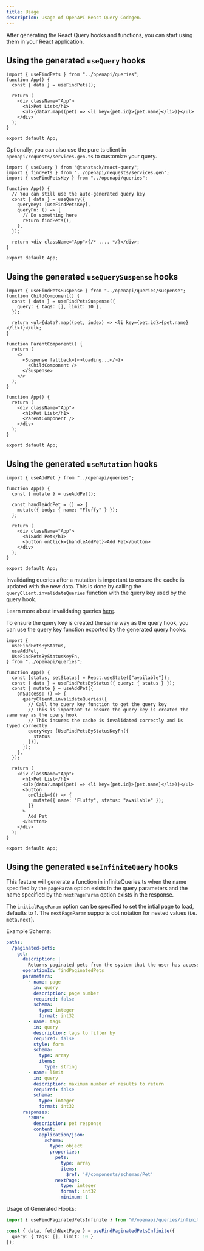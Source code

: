 ```yaml
---
title: Usage
description: Usage of OpenAPI React Query Codegen.
---
```


After generating the React Query hooks and functions, you can start using them in your React application.

## Using the generated `useQuery` hooks

```tsx
import { useFindPets } from "../openapi/queries";
function App() {
  const { data } = useFindPets();

  return (
    <div className="App">
      <h1>Pet List</h1>
      <ul>{data?.map((pet) => <li key={pet.id}>{pet.name}</li>)}</ul>
    </div>
  );
}

export default App;
```

Optionally, you can also use the pure ts client in `openapi/requests/services.gen.ts` to customize your query.

```tsx
import { useQuery } from "@tanstack/react-query";
import { findPets } from "../openapi/requests/services.gen";
import { useFindPetsKey } from "../openapi/queries";

function App() {
  // You can still use the auto-generated query key
  const { data } = useQuery({
    queryKey: [useFindPetsKey],
    queryFn: () => {
      // Do something here
      return findPets();
    },
  });

  return <div className="App">{/* .... */}</div>;
}

export default App;
```

## Using the generated `useQuerySuspense` hooks

```tsx
import { useFindPetsSuspense } from "../openapi/queries/suspense";
function ChildComponent() {
  const { data } = useFindPetsSuspense({
    query: { tags: [], limit: 10 },
  });

  return <ul>{data?.map((pet, index) => <li key={pet.id}>{pet.name}</li>)}</ul>;
}

function ParentComponent() {
  return (
    <>
      <Suspense fallback={<>loading...</>}>
        <ChildComponent />
      </Suspense>
    </>
  );
}

function App() {
  return (
    <div className="App">
      <h1>Pet List</h1>
      <ParentComponent />
    </div>
  );
}

export default App;
```

## Using the generated `useMutation` hooks

```tsx
import { useAddPet } from "../openapi/queries";

function App() {
  const { mutate } = useAddPet();

  const handleAddPet = () => {
    mutate({ body: { name: "Fluffy" } });
  };

  return (
    <div className="App">
      <h1>Add Pet</h1>
      <button onClick={handleAddPet}>Add Pet</button>
    </div>
  );
}

export default App;
```

Invalidating queries after a mutation is important to ensure the cache is updated with the new data. This is done by calling the `queryClient.invalidateQueries` function with the query key used by the query hook.

Learn more about invalidating queries [here](https://tanstack.com/query/latest/docs/framework/react/guides/query-invalidation).

To ensure the query key is created the same way as the query hook, you can use the query key function exported by the generated query hooks.

```tsx
import {
  useFindPetsByStatus,
  useAddPet,
  UseFindPetsByStatusKeyFn,
} from "../openapi/queries";

function App() {
  const [status, setStatus] = React.useState(["available"]);
  const { data } = useFindPetsByStatus({ query: { status } });
  const { mutate } = useAddPet({
    onSuccess: () => {
      queryClient.invalidateQueries({
        // Call the query key function to get the query key
        // This is important to ensure the query key is created the same way as the query hook
        // This insures the cache is invalidated correctly and is typed correctly
        queryKey: [UseFindPetsByStatusKeyFn({
          status
        })],
      });
    },
  });

  return (
    <div className="App">
      <h1>Pet List</h1>
      <ul>{data?.map((pet) => <li key={pet.id}>{pet.name}</li>)}</ul>
      <button
        onClick={() => {
          mutate({ name: "Fluffy", status: "available" });
        }}
      >
        Add Pet
      </button>
    </div>
  );
}

export default App;
```


## Using the generated `useInfiniteQuery` hooks

This feature will generate a function in infiniteQueries.ts when the name specified by the `pageParam` option exists in the query parameters and the name specified by the `nextPageParam` option exists in the response.

The `initialPageParam` option can be specified to set the intial page to load, defaults to 1. The `nextPageParam` supports dot notation for nested values (i.e. `meta.next`).

Example Schema:

```yml /name: page|nextPage:/
paths:
  /paginated-pets:
    get:
      description: |
        Returns paginated pets from the system that the user has access to
      operationId: findPaginatedPets
      parameters:
        - name: page
          in: query
          description: page number
          required: false
          schema:
            type: integer
            format: int32
        - name: tags
          in: query
          description: tags to filter by
          required: false
          style: form
          schema:
            type: array
            items:
              type: string
        - name: limit
          in: query
          description: maximum number of results to return
          required: false
          schema:
            type: integer
            format: int32
      responses:
        '200':
          description: pet response
          content:
            application/json:
              schema:
                type: object
                properties:
                  pets:
                    type: array
                    items:
                      $ref: '#/components/schemas/Pet'
                  nextPage: 
                    type: integer
                    format: int32
                    minimum: 1
```

Usage of Generated Hooks:

```ts
import { useFindPaginatedPetsInfinite } from "@/openapi/queries/infiniteQueries";

const { data, fetchNextPage } = useFindPaginatedPetsInfinite({
  query: { tags: [], limit: 10 }
});
```




